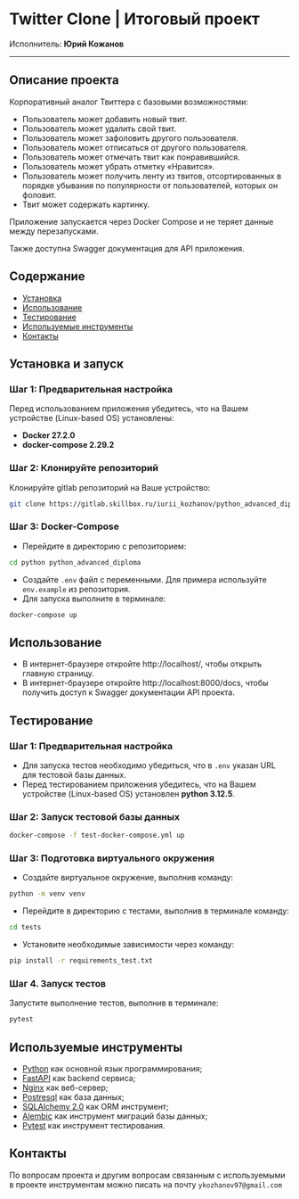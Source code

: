 # Twitter Clone | Итоговый проект 
Исполнитель: **Юрий Кожанов**

-------------------------------------------------------------------------------------

## Описание проекта
Корпоративный аналог Твиттера с базовыми возможностями:
- Пользователь может добавить новый твит. 
- Пользователь может удалить свой твит. 
- Пользователь может зафоловить другого пользователя. 
- Пользователь может отписаться от другого пользователя. 
- Пользователь может отмечать твит как понравившийся. 
- Пользователь может убрать отметку «Нравится». 
- Пользователь может получить ленту из твитов, отсортированных в порядке убывания по популярности от пользователей, 
которых он фоловит. 
- Твит может содержать картинку. 

Приложение запускается через Docker Compose и не теряет данные между перезапусками.

Также доступна Swagger документация для API приложения.

## Содержание
- [Установка](#установка-и-запуск)
- [Использование](#использование)
- [Тестирование](#тестирование)
- [Используемые инструменты](#используемые-инструменты)
- [Контакты](#контакты)


## Установка и запуск
### Шаг 1: Предварительная настройка
Перед использованием приложения убедитесь, что на Вашем устройстве (Linux-based OS) установлены:
- **Docker 27.2.0**
- **docker-compose 2.29.2**

### Шаг 2: Клонируйте репозиторий
Клонируйте gitlab репозиторий на Ваше устройство:
```bash
git clone https://gitlab.skillbox.ru/iurii_kozhanov/python_advanced_diploma.git
```

### Шаг 3: Docker-Compose
- Перейдите в директорию с репозиторием:
```bash
cd python python_advanced_diploma
```
- Создайте `.env` файл с переменными. Для примера используйте `env.example` из репозитория.
- Для запуска выполните в терминале: 
```bash 
docker-compose up
```


## Использование
- В интернет-браузере откройте http://localhost/, чтобы открыть главную страницу.
- В интернет-браузере откройте http://localhost:8000/docs, чтобы получить доступ к Swagger документации API проекта.

## Тестирование
### Шаг 1: Предварительная настройка
- Для запуска тестов необходимо убедиться, что в `.env` указан URL для тестовой базы данных.
- Перед тестированием приложения убедитесь, что на Вашем устройстве (Linux-based OS) установлен **python 3.12.5**.

### Шаг 2: Запуск тестовой базы данных
```bash
docker-compose -f test-docker-compose.yml up
```

### Шаг 3: Подготовка виртуального окружения
- Создайте виртуальное окружение, выполнив команду: 
```bash
python -m venv venv
```
- Перейдите в директорию с тестами, выполнив в терминале команду: 
```bash
cd tests
```
- Установите необходимые зависимости через команду: 
```bash
pip install -r requirements_test.txt
```

### Шаг 4. Запуск тестов
Запустите выполнение тестов, выполнив в терминале: 
```bash
pytest
```


## Используемые инструменты
- [Python](https://www.python.org/) как основной язык программирования;
- [FastAPI](https://fastapi.tiangolo.com/) как backend сервиса;
- [Nginx](https://nginx.org/en/) как веб-сервер;
- [Postresql](https://www.postgresql.org/) как база данных;
- [SQLAlchemy 2.0](https://www.sqlalchemy.org/) как ORM инструмент;
- [Alembic](https://alembic.sqlalchemy.org/en/latest/) как инструмент миграций базы данных;
- [Pytest](https://docs.pytest.org/en/stable/) как инструмент тестирования.


## Контакты
По вопросам проекта и другим вопросам связанным с используемыми в проекте инструментам 
можно писать на почту `ykozhanov97@gmail.com`
